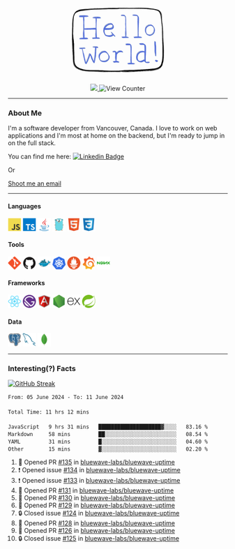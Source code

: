 <div align="center">
    <img src="./img/hello_world.webp" height="200px" width="">
    <div>
        <a href="https://www.linkedin.com/in/ajhollid">
            <img src="https://img.shields.io/badge/LinkedIn-blue"/>
        </a>
        <img src="https://komarev.com/ghpvc/?username=ajhollid&color=yellow" alt="View Counter">
    </div>
</div>

---

### About Me

I'm a software developer from Vancouver, Canada. I love to work on web applications and I'm most at home on the backend, but I'm ready to jump in on the full stack.

You can find me here: [![Linkedin Badge](https://img.shields.io/badge/-ajhollid-blue?style=flat&logo=Linkedin&logoColor=white)](https://www.linkedin.com/in/ajhollid)

Or

[Shoot me an email](mailto:ajhollid@gmail.com)

---

#### Languages

<div>
    <img src="./img/devicons/javascript-original.svg" width=30 height=30 alt="JavaScript">
    <img src="/img/devicons/typescript-original.svg" width=30 height=30 alt="TypeScript">
    <img src="./img/devicons/java-original.svg" width=30 height=30 alt="Java">
    <img src="./img/devicons/go-original.svg" width=30 height=30 alt="Golang">
    <img src="./img/devicons/html5-original.svg" width=30 height=30 alt="HTML 5">
    <img src="./img/devicons/css3-original.svg" width=30 height=30 alt="CSS 3">
</div>

#### Tools

<div>
    <img src="./img/devicons/git-original.svg" width=30 height=30 alt="Git">
    <img src="./img/devicons/github-original.svg" width=30 height=30 alt="Github">
    <img src="./img/devicons/docker-original.svg" width=30 
    height=30 alt="Docker">
    <img src="./img/devicons/kubernetes-original.svg" width=30 height=30 alt="K8">
    <img src="./img/devicons/prometheus-original.svg" width=30 height=30 alt="Prometheus">
    <img src="./img/devicons/grafana-original.svg" width=30 height=30 alt="Grafana">
    <img src="./img/devicons/nginx-original.svg" width=30 height=30 alt="Nginx">
</div>

#### Frameworks

<div>
    <img src="./img/devicons/react-original.svg" width=30 height=30 alt="React">
    <img src="./img/devicons/gatsby-original.svg" width=30 height=30 alt="Gatsby">
    <img src="./img/devicons/angularjs-original.svg" width=30 height=30 alt="AngularJS">
    <img src="./img/devicons/nodejs-original.svg" width=30 height=30 alt="NodeJS">
    <img src="./img/devicons/express-original.svg" width=30 height=30 alt="Express">
    <img src="./img/devicons/spring-original.svg" width=30 height=30 alt="Spring">
</div>

#### Data

<div>
    <img src="./img/devicons/postgresql-original.svg" width=30 height=30 alt="Postgresql">
    <img src="./img/devicons/mysql-original.svg" width=30 height=30 alt="Mysql">
    <img src="./img/devicons/mongodb-original.svg" width=30 height=30 alt="MongoDB">
</div>

---

### Interesting(?) Facts

[![GitHub Streak](http://github-readme-streak-stats.herokuapp.com?user=ajhollid)](https://git.io/streak-stats)

 <!--START_SECTION:waka-->

```txt
From: 05 June 2024 - To: 11 June 2024

Total Time: 11 hrs 12 mins

JavaScript   9 hrs 31 mins   ████████████████████▓░░░░   83.16 %
Markdown     58 mins         ██░░░░░░░░░░░░░░░░░░░░░░░   08.54 %
YAML         31 mins         █░░░░░░░░░░░░░░░░░░░░░░░░   04.60 %
Other        15 mins         ▓░░░░░░░░░░░░░░░░░░░░░░░░   02.20 %
```

<!--END_SECTION:waka-->


<!--START_SECTION:activity-->
1. 💪 Opened PR [#135](https://github.com/bluewave-labs/bluewave-uptime/pull/135) in [bluewave-labs/bluewave-uptime](https://github.com/bluewave-labs/bluewave-uptime)
2. ❗ Opened issue [#134](https://github.com/bluewave-labs/bluewave-uptime/issues/134) in [bluewave-labs/bluewave-uptime](https://github.com/bluewave-labs/bluewave-uptime)
3. ❗ Opened issue [#133](https://github.com/bluewave-labs/bluewave-uptime/issues/133) in [bluewave-labs/bluewave-uptime](https://github.com/bluewave-labs/bluewave-uptime)
4. 💪 Opened PR [#131](https://github.com/bluewave-labs/bluewave-uptime/pull/131) in [bluewave-labs/bluewave-uptime](https://github.com/bluewave-labs/bluewave-uptime)
5. 💪 Opened PR [#130](https://github.com/bluewave-labs/bluewave-uptime/pull/130) in [bluewave-labs/bluewave-uptime](https://github.com/bluewave-labs/bluewave-uptime)
6. 💪 Opened PR [#129](https://github.com/bluewave-labs/bluewave-uptime/pull/129) in [bluewave-labs/bluewave-uptime](https://github.com/bluewave-labs/bluewave-uptime)
7. 🔒 Closed issue [#124](https://github.com/bluewave-labs/bluewave-uptime/issues/124) in [bluewave-labs/bluewave-uptime](https://github.com/bluewave-labs/bluewave-uptime)
8. 💪 Opened PR [#128](https://github.com/bluewave-labs/bluewave-uptime/pull/128) in [bluewave-labs/bluewave-uptime](https://github.com/bluewave-labs/bluewave-uptime)
9. 💪 Opened PR [#126](https://github.com/bluewave-labs/bluewave-uptime/pull/126) in [bluewave-labs/bluewave-uptime](https://github.com/bluewave-labs/bluewave-uptime)
10. 🔒 Closed issue [#125](https://github.com/bluewave-labs/bluewave-uptime/issues/125) in [bluewave-labs/bluewave-uptime](https://github.com/bluewave-labs/bluewave-uptime)
<!--END_SECTION:activity-->
